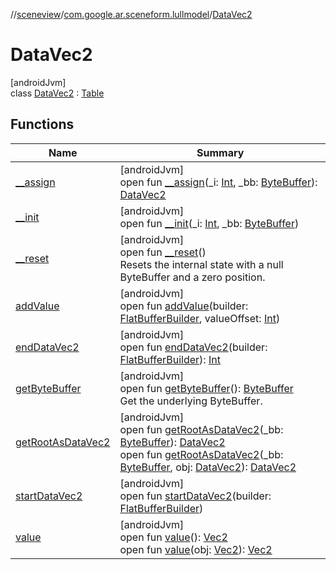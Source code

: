 //[sceneview](../../../index.md)/[com.google.ar.sceneform.lullmodel](../index.md)/[DataVec2](index.md)

# DataVec2

[androidJvm]\
class [DataVec2](index.md) : [Table](../../com.google.flatbuffers/-table/index.md)

## Functions

| Name | Summary |
|---|---|
| [__assign](__assign.md) | [androidJvm]<br>open fun [__assign](__assign.md)(_i: [Int](https://kotlinlang.org/api/latest/jvm/stdlib/kotlin/-int/index.html), _bb: [ByteBuffer](https://developer.android.com/reference/kotlin/java/nio/ByteBuffer.html)): [DataVec2](index.md) |
| [__init](__init.md) | [androidJvm]<br>open fun [__init](__init.md)(_i: [Int](https://kotlinlang.org/api/latest/jvm/stdlib/kotlin/-int/index.html), _bb: [ByteBuffer](https://developer.android.com/reference/kotlin/java/nio/ByteBuffer.html)) |
| [__reset](../../com.google.flatbuffers/-table/__reset.md) | [androidJvm]<br>open fun [__reset](../../com.google.flatbuffers/-table/__reset.md)()<br>Resets the internal state with a null ByteBuffer and a zero position. |
| [addValue](add-value.md) | [androidJvm]<br>open fun [addValue](add-value.md)(builder: [FlatBufferBuilder](../../com.google.flatbuffers/-flat-buffer-builder/index.md), valueOffset: [Int](https://kotlinlang.org/api/latest/jvm/stdlib/kotlin/-int/index.html)) |
| [endDataVec2](end-data-vec2.md) | [androidJvm]<br>open fun [endDataVec2](end-data-vec2.md)(builder: [FlatBufferBuilder](../../com.google.flatbuffers/-flat-buffer-builder/index.md)): [Int](https://kotlinlang.org/api/latest/jvm/stdlib/kotlin/-int/index.html) |
| [getByteBuffer](../../com.google.flatbuffers/-table/get-byte-buffer.md) | [androidJvm]<br>open fun [getByteBuffer](../../com.google.flatbuffers/-table/get-byte-buffer.md)(): [ByteBuffer](https://developer.android.com/reference/kotlin/java/nio/ByteBuffer.html)<br>Get the underlying ByteBuffer. |
| [getRootAsDataVec2](get-root-as-data-vec2.md) | [androidJvm]<br>open fun [getRootAsDataVec2](get-root-as-data-vec2.md)(_bb: [ByteBuffer](https://developer.android.com/reference/kotlin/java/nio/ByteBuffer.html)): [DataVec2](index.md)<br>open fun [getRootAsDataVec2](get-root-as-data-vec2.md)(_bb: [ByteBuffer](https://developer.android.com/reference/kotlin/java/nio/ByteBuffer.html), obj: [DataVec2](index.md)): [DataVec2](index.md) |
| [startDataVec2](start-data-vec2.md) | [androidJvm]<br>open fun [startDataVec2](start-data-vec2.md)(builder: [FlatBufferBuilder](../../com.google.flatbuffers/-flat-buffer-builder/index.md)) |
| [value](value.md) | [androidJvm]<br>open fun [value](value.md)(): [Vec2](../-vec2/index.md)<br>open fun [value](value.md)(obj: [Vec2](../-vec2/index.md)): [Vec2](../-vec2/index.md) |
